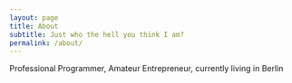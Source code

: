 ```yaml
---
layout: page
title: About
subtitle: Just who the hell you think I am?
permalink: /about/
---
```


Professional Programmer, Amateur Entrepreneur, currently living in Berlin
